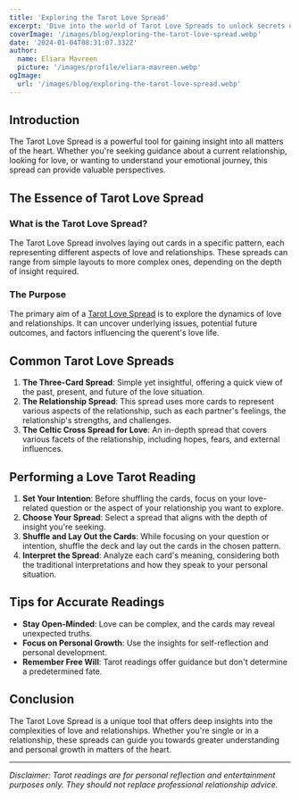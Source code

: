 ```yaml
---
title: 'Exploring the Tarot Love Spread'
excerpt: 'Dive into the world of Tarot Love Spreads to unlock secrets of your heart. Learn how each card in the spread can reveal insights about...'
coverImage: '/images/blog/exploring-the-tarot-love-spread.webp'
date: '2024-01-04T08:31:07.332Z'
author:
  name: Eliara Mavreen
  picture: '/images/profile/eliara-mavreen.webp'
ogImage:
  url: '/images/blog/exploring-the-tarot-love-spread.webp'
---
```


## Introduction

The Tarot Love Spread is a powerful tool for gaining insight into all matters of the heart. Whether you're seeking
guidance about a current relationship, looking for love, or wanting to understand your emotional journey, this spread
can provide valuable perspectives.

## The Essence of Tarot Love Spread

### What is the Tarot Love Spread?

The Tarot Love Spread involves laying out cards in a specific pattern, each representing different aspects of love and
relationships. These spreads can range from simple layouts to more complex ones, depending on the depth of insight
required.

### The Purpose

The primary aim of a [Tarot Love Spread](https://pagetarot.co/tarotpedia/spreads/crush) is to explore the dynamics of love and relationships. It can uncover underlying
issues, potential future outcomes, and factors influencing the querent's love life.

## Common Tarot Love Spreads

1. **The Three-Card Spread**: Simple yet insightful, offering a quick view of the past, present, and future of the love
   situation.
2. **The Relationship Spread**: This spread uses more cards to represent various aspects of the relationship, such as
   each partner's feelings, the relationship's strengths, and challenges.
3. **The Celtic Cross Spread for Love**: An in-depth spread that covers various facets of the relationship, including
   hopes, fears, and external influences.

## Performing a Love Tarot Reading

1. **Set Your Intention**: Before shuffling the cards, focus on your love-related question or the aspect of your
   relationship you want to explore.
2. **Choose Your Spread**: Select a spread that aligns with the depth of insight you're seeking.
3. **Shuffle and Lay Out the Cards**: While focusing on your question or intention, shuffle the deck and lay out the
   cards in the chosen pattern.
4. **Interpret the Spread**: Analyze each card's meaning, considering both the traditional interpretations and how they
   speak to your personal situation.

## Tips for Accurate Readings

- **Stay Open-Minded**: Love can be complex, and the cards may reveal unexpected truths.
- **Focus on Personal Growth**: Use the insights for self-reflection and personal development.
- **Remember Free Will**: Tarot readings offer guidance but don't determine a predetermined fate.

## Conclusion

The Tarot Love Spread is a unique tool that offers deep insights into the complexities of love and relationships.
Whether you're single or in a relationship, these spreads can guide you towards greater understanding and personal
growth in matters of the heart.

---

*Disclaimer: Tarot readings are for personal reflection and entertainment purposes only. They should not replace
professional relationship advice.*